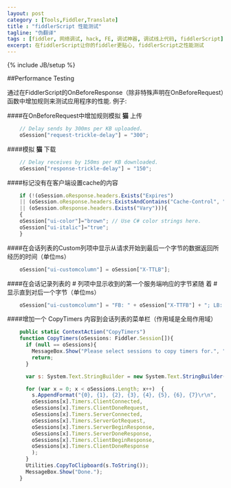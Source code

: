 ```yaml
---
layout: post
category : [Tools,Fiddler,Translate]
title : "fiddlerScript 性能测试"
tagline: "伪翻译"
tags : [fiddler, 网络调试, hack, FE, 调试神器, 调试线上代码, fiddlerScript]
excerpt: 在fiddlerScript让你的fiddler更贴心, fiddlerScript之性能测试
---
```

{% include JB/setup %}

##Performance Testing

通过在FiddlerScript的OnBeforeResponse（除非特殊声明在OnBeforeRequest）函数中增加规则来测试应用程序的性能. 例子:

####在OnBeforeRequest中增加规则模拟 **猫** 上传

```js
    // Delay sends by 300ms per KB uploaded.
    oSession["request-trickle-delay"] = "300";
```

####模拟 **猫** 下载

```js
    // Delay receives by 150ms per KB downloaded.
    oSession["response-trickle-delay"] = "150";
```

####标记没有在客户端设置cache的内容

```js
    if (!(oSession.oResponse.headers.Exists("Expires") 
    || (oSession.oResponse.headers.ExistsAndContains("Cache-Control", "age")))
    || (oSession.oResponse.headers.Exists("Vary"))){
    {
    oSession["ui-color"]="brown"; // Use C# color strings here.
    oSession["ui-italic"]="true"; 
    }
```

####在会话列表的Custom列项中显示从请求开始到最后一个字节的数据返回所经历的时间（单位ms）

```js
    oSession["ui-customcolumn"] = oSession["X-TTLB"];
```

####在会话记录列表的 # 列项中显示收到的第一个服务端响应的字节紧随 着 # 显示直到对后一个字节（单位ms）

```js
    oSession["ui-customcolumn"] = "FB: " + oSession["X-TTFB"] + "; LB: " + oSession["X-TTLB"];
```

####增加一个 CopyTimers 内容到会话列表的菜单栏（作用域是全局作用域）

```js
    public static ContextAction("CopyTimers")
    function CopyTimers(oSessions: Fiddler.Session[]){
      if (null == oSessions){
        MessageBox.Show("Please select sessions to copy timers for.", "Nothing to Do");
        return;
      }

      var s: System.Text.StringBuilder = new System.Text.StringBuilder();

      for (var x = 0; x < oSessions.Length; x++)  {
        s.AppendFormat("{0}, {1}, {2}, {3}, {4}, {5}, {6}, {7}\r\n",
        oSessions[x].Timers.ClientConnected,
        oSessions[x].Timers.ClientDoneRequest,
        oSessions[x].Timers.ServerConnected,
        oSessions[x].Timers.ServerGotRequest,
        oSessions[x].Timers.ServerBeginResponse,
        oSessions[x].Timers.ServerDoneResponse,
        oSessions[x].Timers.ClientBeginResponse,
        oSessions[x].Timers.ClientDoneResponse
        );
      }
      Utilities.CopyToClipboard(s.ToString());
      MessageBox.Show("Done.");
    }
```

